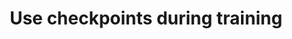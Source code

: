 ---
layout: tactic

title:  "Use checkpoints during training"
tags: machine-learning model-training design-tactic
t-sort: "Awesome Tactic"
t-type: "Architectural Tactic"
categories: model-training
t-description: "Training is an energy-intensive stage of machine learning lifecycle (Shanbhag, Chimalakonda, Sharma, & Kaulgud, 2022). Sometimes a failure or an error of a hardware can terminate the training process before it is completed. In those cases, the training process has to be started from the beginning and all the trained data is lost. Use of checkpoints however can save the trained data in regular intervals and incase of a premature termination, the training process can be continued where the last checkpoint was (Shanbhag et al., 2022) "
t-participant: "Data Scientist"
t-artifact: "Memory"
t-context: "Machine Learning"
t-feature: 
t-intent: "Use checkpoints during training to prevent knowledge loss of a premature termination"
t-targetQA: "Recoverability"
t-relatedQA: 
t-measuredimpact: 
t-source: "Master Thesis 'Green tactics for ML-important QAs' by Heli Järvenpää (2023); 
Shanbhag, S., Chimalakonda, S., Sharma, V. S., & Kaulgud, V. (2022, June). Towards a Catalog of Energy Patterns in Deep Learning Development. In Proceedings of the International Conference on Evaluation and Assessment in Software Engineering 2022 (pp. 150-159)."
t-source-doi: "DOI:10.1145/3530019.3530035"
t-diagram: "use-checkpoints-during-training.png"
---